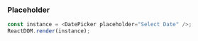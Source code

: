 ### Placeholder

<!--start-code-->

```js
const instance = <DatePicker placeholder="Select Date" />;
ReactDOM.render(instance);
```

<!--end-code-->
